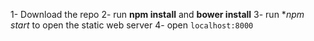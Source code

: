 1- Download the repo
2- run **npm install** and **bower install**
3- run **npm start* to open the static web server
4- open `localhost:8000`

